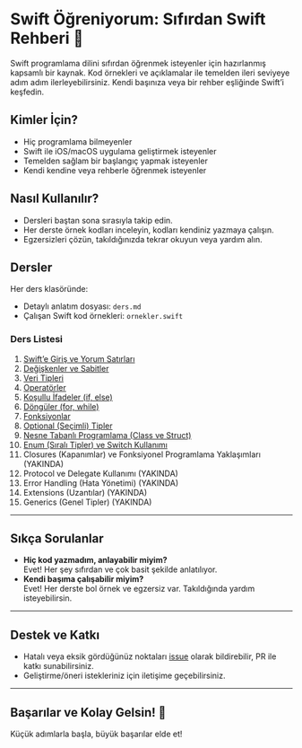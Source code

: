 # Swift Öğreniyorum: Sıfırdan Swift Rehberi 🚀

Swift programlama dilini sıfırdan öğrenmek isteyenler için hazırlanmış kapsamlı bir kaynak. Kod örnekleri ve açıklamalar ile temelden ileri seviyeye adım adım ilerleyebilirsiniz. Kendi başınıza veya bir rehber eşliğinde Swift’i keşfedin.

## Kimler İçin?

- Hiç programlama bilmeyenler
- Swift ile iOS/macOS uygulama geliştirmek isteyenler
- Temelden sağlam bir başlangıç yapmak isteyenler
- Kendi kendine veya rehberle öğrenmek isteyenler

## Nasıl Kullanılır?

- Dersleri baştan sona sırasıyla takip edin.
- Her derste örnek kodları inceleyin, kodları kendiniz yazmaya çalışın.
- Egzersizleri çözün, takıldığınızda tekrar okuyun veya yardım alın.

## Dersler

Her ders klasöründe:
- Detaylı anlatım dosyası: `ders.md`
- Çalışan Swift kod örnekleri: `ornekler.swift`

### Ders Listesi

1. [Swift’e Giriş ve Yorum Satırları](01-swift-giris/ders.md)
2. [Değişkenler ve Sabitler](02-degiskenler/ders.md)
3. [Veri Tipleri](03-veri-tipleri/ders.md)
4. [Operatörler](04-operatorler/ders.md)
5. [Koşullu İfadeler (if, else)](05-kosul/ders.md)
6. [Döngüler (for, while)](06-donguler/ders.md)
7. [Fonksiyonlar](07-fonksiyonlar/ders.md)
8. [Optional (Seçimli) Tipler](08-optional/ders.md)
9. [Nesne Tabanlı Programlama (Class ve Struct)](09-nesne-tabanli/ders.md)
10. [Enum (Sıralı Tipler) ve Switch Kullanımı](10-enum-ve-switch/ders.md)
11. Closures (Kapanımlar) ve Fonksiyonel Programlama Yaklaşımları (YAKINDA)
12. Protocol ve Delegate Kullanımı (YAKINDA)
13. Error Handling (Hata Yönetimi) (YAKINDA)
14. Extensions (Uzantılar) (YAKINDA)
15. Generics (Genel Tipler) (YAKINDA)

---

## Sıkça Sorulanlar

- **Hiç kod yazmadım, anlayabilir miyim?**  
  Evet! Her şey sıfırdan ve çok basit şekilde anlatılıyor.
- **Kendi başıma çalışabilir miyim?**  
  Evet! Her derste bol örnek ve egzersiz var. Takıldığında yardım isteyebilirsin.

---

## Destek ve Katkı

- Hatalı veya eksik gördüğünüz noktaları [issue](https://github.com/EgoistDeveloper/swift-ogreniyorum/issues) olarak bildirebilir, PR ile katkı sunabilirsiniz.
- Geliştirme/öneri istekleriniz için iletişime geçebilirsiniz.

---

## Başarılar ve Kolay Gelsin! 🎉

Küçük adımlarla başla, büyük başarılar elde et!
